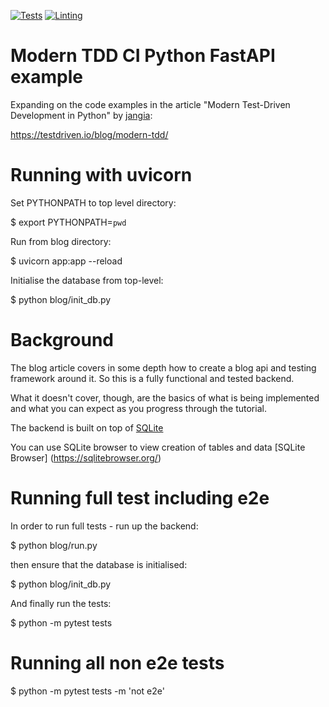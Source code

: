 [![Tests](https://github.com/bownie/-modern-tdd-ci-python-fastapi-blog/actions/workflows/test.yml/badge.svg)](https://github.com/bownie/-modern-tdd-ci-python-fastapi-blog/actions/workflows/test.yml)
[![Linting](https://github.com/bownie/-modern-tdd-ci-python-fastapi-blog/actions/workflows/pylint.yml/badge.svg)](https://github.com/bownie/-modern-tdd-ci-python-fastapi-blog/actions/workflows/pylint.yml)

# Modern TDD CI Python FastAPI example

Expanding on the code examples in the article "Modern Test-Driven Development in Python" by [jangia](https://github.com/jangia):

https://testdriven.io/blog/modern-tdd/


# Running with uvicorn

Set PYTHONPATH to top level directory:

$ export PYTHONPATH=`pwd`

Run from blog directory:

$ uvicorn app:app --reload

Initialise the database from top-level:

$ python blog/init_db.py



# Background

The blog article covers in some depth how to create a blog api and testing framework around it. So this is a fully functional and tested backend.

What it doesn't cover, though, are the basics of what is being implemented and what you can expect as you progress through the tutorial.

The backend is built on top of [SQLite](https://www.sqlite.org/index.html)

You can use SQLite browser to view creation of tables and data [SQLite Browser] (https://sqlitebrowser.org/)

# Running full test including e2e

In order to run full tests - run up the backend:

$ python blog/run.py

then ensure that the database is initialised:

$ python blog/init_db.py

And finally run the tests:

$ python -m pytest tests

# Running all non e2e tests

$ python -m pytest tests -m 'not e2e'